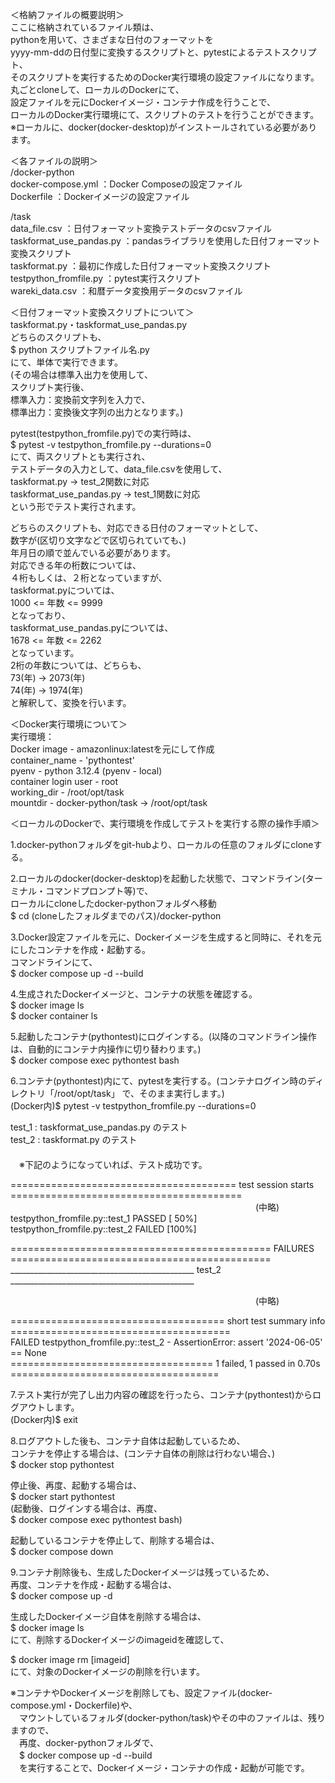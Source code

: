 ＜格納ファイルの概要説明＞  
ここに格納されているファイル類は、  
pythonを用いて、さまざまな日付のフォーマットを  
yyyy-mm-ddの日付型に変換するスクリプトと、pytestによるテストスクリプト、  
そのスクリプトを実行するためのDocker実行環境の設定ファイルになります。  
丸ごとcloneして、ローカルのDockerにて、  
設定ファイルを元にDockerイメージ・コンテナ作成を行うことで、  
ローカルのDocker実行環境にて、スクリプトのテストを行うことができます。  
※ローカルに、docker(docker-desktop)がインストールされている必要があります。  
  
  
＜各ファイルの説明＞  
/docker-python  
docker-compose.yml ：Docker Composeの設定ファイル  
Dockerfile ：Dockerイメージの設定ファイル  
  
/task  
data_file.csv ：日付フォーマット変換テストデータのcsvファイル  
taskformat_use_pandas.py ：pandasライブラリを使用した日付フォーマット変換スクリプト  
taskformat.py ：最初に作成した日付フォーマット変換スクリプト  
testpython_fromfile.py  ：pytest実行スクリプト  
wareki_data.csv  ：和暦データ変換用データのcsvファイル  
  
  
＜日付フォーマット変換スクリプトについて＞  
taskformat.py・taskformat_use_pandas.py  
どちらのスクリプトも、  
 $ python スクリプトファイル名.py  
にて、単体で実行できます。  
(その場合は標準入出力を使用して、  
スクリプト実行後、  
標準入力：変換前文字列を入力で、  
標準出力：変換後文字列の出力となります。)  
  
pytest(testpython_fromfile.py)での実行時は、  
 $ pytest -v testpython_fromfile.py --durations=0  
にて、両スクリプトとも実行され、  
テストデータの入力として、data_file.csvを使用して、  
taskformat.py -> test_2関数に対応  
taskformat_use_pandas.py -> test_1関数に対応  
という形でテスト実行されます。  
  
  
どちらのスクリプトも、対応できる日付のフォーマットとして、  
数字が(区切り文字などで区切られていても、)  
年月日の順で並んでいる必要があります。  
対応できる年の桁数については、  
４桁もしくは、２桁となっていますが、  
taskformat.pyについては、  
1000 <= 年数 <= 9999  
となっており、  
taskformat_use_pandas.pyについては、  
1678 <= 年数 <= 2262  
となっています。  
2桁の年数については、どちらも、  
73(年) -> 2073(年)  
74(年) -> 1974(年)  
と解釈して、変換を行います。  
  
  
  
＜Docker実行環境について＞  
実行環境：  
Docker image - amazonlinux:latestを元にして作成  
container_name - 'pythontest'  
pyenv - python 3.12.4 (pyenv - local)  
container login user - root  
working_dir - /root/opt/task  
mountdir - docker-python/task -> /root/opt/task  
  
  
  
＜ローカルのDockerで、実行環境を作成してテストを実行する際の操作手順＞  
  
1.docker-pythonフォルダをgit-hubより、ローカルの任意のフォルダにcloneする。  
  
2.ローカルのdocker(docker-desktop)を起動した状態で、コマンドライン(ターミナル・コマンドプロンプト等)で、  
  ローカルにcloneしたdocker-pythonフォルダへ移動  
  $ cd (cloneしたフォルダまでのパス)/docker-python  
  
3.Docker設定ファイルを元に、Dockerイメージを生成すると同時に、それを元にしたコンテナを作成・起動する。  
  コマンドラインにて、  
  $ docker compose up -d --build  
  
4.生成されたDockerイメージと、コンテナの状態を確認する。  
  $ docker image ls  
  $ docker container ls  
  
5.起動したコンテナ(pythontest)にログインする。(以降のコマンドライン操作は、自動的にコンテナ内操作に切り替わります。)  
  $ docker compose exec pythontest bash  
  
6.コンテナ(pythontest)内にて、pytestを実行する。(コンテナログイン時のディレクトリ「/root/opt/task」 で、そのまま実行します。)  
  (Docker内)$ pytest -v testpython_fromfile.py --durations=0  
  
  test_1 : taskformat_use_pandas.py のテスト  
  test_2 : taskformat.py のテスト  
　  
　※下記のようになっていれば、テスト成功です。  
  
  
======================================= test session starts ========================================  
　　　　　　　　　　　　　　　　　　　　　　　　　　　　(中略)  
testpython_fromfile.py::test_1 PASSED                                                        [ 50%]  
testpython_fromfile.py::test_2 FAILED                                                        [100%]  
  
============================================= FAILURES =============================================  
______________________________________________ test_2 ______________________________________________  
  
　　　　　　　　　　　　　　　　　　　　　　　　　　　　(中略)  
  
===================================== short test summary info ======================================  
FAILED testpython_fromfile.py::test_2 - AssertionError: assert '2024-06-05' == None  
=================================== 1 failed, 1 passed in 0.70s ====================================  
  
7.テスト実行が完了し出力内容の確認を行ったら、コンテナ(pythontest)からログアウトします。  
  (Docker内)$ exit  
  
8.ログアウトした後も、コンテナ自体は起動しているため、  
  コンテナを停止する場合は、(コンテナ自体の削除は行わない場合、)  
  $ docker stop pythontest  
  
  停止後、再度、起動する場合は、  
  $ docker start pythontest   
  (起動後、ログインする場合は、再度、  
  $ docker compose exec pythontest bash)  
  
  起動しているコンテナを停止して、削除する場合は、  
  $ docker compose down  
  
9.コンテナ削除後も、生成したDockerイメージは残っているため、  
  再度、コンテナを作成・起動する場合は、  
  $ docker compose up -d   
  
  生成したDockerイメージ自体を削除する場合は、  
  $ docker image ls  
  にて、削除するDockerイメージのimageidを確認して、  
  
  $ docker image rm [imageid]  
  にて、対象のDockerイメージの削除を行います。  
  
  
  
※コンテナやDockerイメージを削除しても、設定ファイル(docker-compose.yml・Dockerfile)や、  
　マウントしているフォルダ(docker-python/task)やその中のファイルは、残りますので、  
　再度、docker-pythonフォルダで、  
　$ docker compose up -d --build  
　を実行することで、Dockerイメージ・コンテナの作成・起動が可能です。  
  

  
